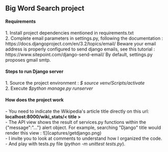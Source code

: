 <h2>Big Word Search project</h2>

<h4>Requirements</h4> 
1. Install project dependencies mentioned in requirements.txt
</br>
2. Complete email parameters in settings.py, following the documentation : https://docs.djangoproject.com/en/3.2/topics/email/
Beware your email address is properly configured to send django emails, see this tutorial : https://www.sitepoint.com/django-send-email/
By default, settings.py proposes gmail smtp.

<h4>Steps to run Django server</h4>  
1. Source the project environment : <i>$ source venv/Scripts/activate</i>
</br>
2. Execute <i>$python manage.py runserver</i>

<h4>How does the project work</h4> 
- You need to indicate the Wikipedia's article title directly on this url: <b>localhost:8000/wiki_stats/< title ></b>
</br>
- The API view shows the result of services.py functions within the {"message":"..."} alert object.
For example, searching "Django" title would render this view :
![](captures/getdjango.png)
</br>
- I invite you to look at comments to understand how I organized the code.
</br>
- And play with tests.py file (<em>python -m unittest tests.py</em>).

